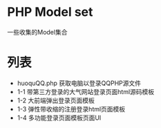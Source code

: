 # PHP Model set
一些收集的Model集合
# 列表
- huoquQQ.php  获取电脑以登录QQPHP源文件
- 1-1  带第三方登录的大气网站登录页面html源码模板
- 1-2  大前端弹出登录页面模板
- 1-3  弹性带收缩的注册登录html页面模板
- 1-4  多功能登录页面模板页面UI
